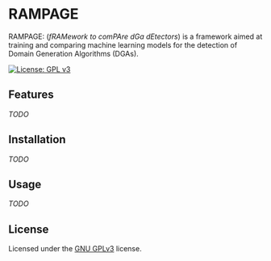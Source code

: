 # RAMPAGE

RAMPAGE: (*fRAMework to comPAre dGa dEtectors*) is a framework aimed at training and comparing machine learning models for the detection of Domain Generation Algorithms (DGAs).

[![License: GPL v3](https://img.shields.io/badge/License-GPLv3-blue.svg)](https://www.gnu.org/licenses/gpl-3.0)

## Features

*TODO*

## Installation

*TODO*

## Usage

*TODO*

## License
Licensed under the [GNU GPLv3](LICENSE) license.